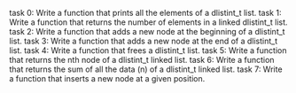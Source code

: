 task 0: Write a function that prints all the elements of a dlistint_t list.
task 1: Write a function that returns the number of elements in a linked dlistint_t list.
task 2: Write a function that adds a new node at the beginning of a dlistint_t list.
task 3: Write a function that adds a new node at the end of a dlistint_t list.
task 4: Write a function that frees a dlistint_t list.
task 5: Write a function that returns the nth node of a dlistint_t linked list.
task 6: Write a function that returns the sum of all the data (n) of a dlistint_t linked list.
task 7: Write a function that inserts a new node at a given position.
